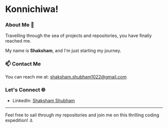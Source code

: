 # Konnichiwa! 

### About Me 🌟

Travelling through the sea of projects and repositories, you have finally reached me.

My name is **Shaksham**, and I'm just starting my journey.

### 📫 Contact Me

You can reach me at: shaksham.shubham1022@gmail.com

### Let's Connect 🌐

- LinkedIn: [Shaksham Shubham](https://www.linkedin.com/in/yourlinkedin)

---

Feel free to sail through my repositories and join me on this thrilling coding expedition! ⚓️
